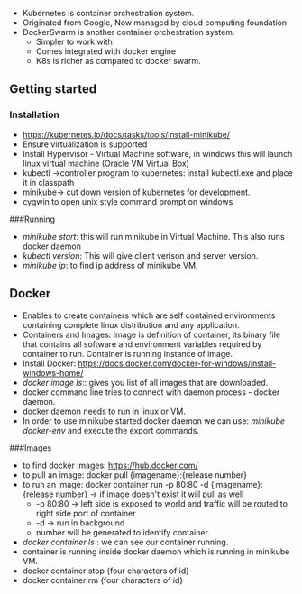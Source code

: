 * Kubernetes is container orchestration system.
* Originated from Google, Now managed by cloud computing foundation
* DockerSwarm is another container orchestration system.
	* Simpler to work with
	* Comes integrated with docker engine
	* K8s is richer as compared to docker swarm.

## Getting started
### Installation
* https://kubernetes.io/docs/tasks/tools/install-minikube/
* Ensure virtualization is supported
* Install Hypervisor - Virtual Machine software, in windows this will launch linux virtual machine (Oracle VM Virtual Box)
* kubectl ->controller program to kubernetes: install kubectl.exe and place it in classpath
* minikube-> cut down version of kubernetes for development.
* cygwin to open unix style command prompt on windows

###Running
* *minikube start*: this will run minikube in Virtual Machine. This also runs docker daemon
* *kubectl version*: This will give client verison and server version.
* *minikube ip*: to find ip address of minikube VM.

## Docker
* Enables to create containers which are self contained environments containing complete linux distribution and any application.
* Containers and Images: Image is definition of container, its binary file that contains all software and environment variables required by container to run.
Container is running instance of image.
* Install Docker: https://docs.docker.com/docker-for-windows/install-windows-home/
* *docker image ls*:: gives you list of all images that are downloaded.
* docker command line tries to connect with daemon process - docker daemon.
* docker daemon needs to run in linux or VM.
* In order to use minikube started docker daemon we can use:  *minikube docker-env* and execute the export commands.

###Images
* to find docker images: https://hub.docker.com/
* to pull an image: docker pull {imagename}:{release number}
* to run an image: docker container run -p 80:80 -d {imagename}:{release number}  -> if image doesn't exist it will pull as well
	* -p 80:80 -> left side is exposed to world and traffic will be routed to right side port of container
	* -d -> run in background
	* number will be generated to identify container.
* *docker container ls* : we can see our container running.
* container is running inside docker daemon which is running in minikube VM.
* docker container stop {four characters of id} 
* docker container rm {four characters of id} 






